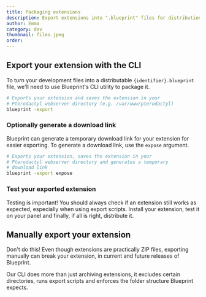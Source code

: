 ```yaml
---
title: Packaging extensions
description: Export extensions into ".blueprint" files for distribution
author: Emma
category: dev
thumbnail: files.jpeg
order:
---
```


## Export your extension with the CLI

To turn your development files into a distributable `{identifier}.blueprint` file, we'll need to use Blueprint's CLI utility to package it.

```bash
# Exports your extension and saves the extension in your
# Pterodactyl webserver directory (e.g. /var/www/pterodactyl)
blueprint -export
```

### Optionally generate a download link

Blueprint can generate a temporary download link for your extension for easier exporting. To generate a download link, use the `expose` argument.

```bash
# Exports your extension, saves the extension in your
# Pterodactyl webserver directory and generates a temporary
# download link
blueprint -export expose
```

### Test your exported extension

Testing is important! You should always check if an extension still works as expected, especially when using export scripts. Install your extension, test it on your panel and finally, if all is right, distribute it.

## Manually export your extension

Don't do this! Even though extensions are practically ZIP files, exporting manually can break your extension, in current and future releases of Blueprint.

Our CLI does more than just archiving extensions, it excludes certain directories, runs export scripts and enforces the folder structure Blueprint expects.
